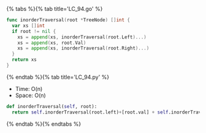 {% tabs %}{% tab title='LC_94.go' %}

```go
func inorderTraversal(root *TreeNode) []int {
  var xs []int
  if root != nil {
    xs = append(xs, inorderTraversal(root.Left)...)
    xs = append(xs, root.Val)
    xs = append(xs, inorderTraversal(root.Right)...)
  }
  return xs
}
```

{% endtab %}{% tab title='LC_94.py' %}

* Time: O(n)
* Space: O(n)

```py
def inorderTraversal(self, root):
  return self.inorderTraversal(root.left)+[root.val] + self.inorderTraversal(root.right) if root else []
```

{% endtab %}{% endtabs %}

